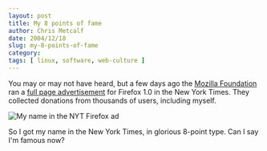 ```yaml
---
layout: post
title: My 8 points of fame
author: Chris Metcalf
date: 2004/12/18
slug: my-8-points-of-fame
category: 
tags: [ linux, software, web-culture ]
---
```


You may or may not have heard, but a few days ago the <a href="http://www.mozilla.org">Mozilla Foundation</a> ran a <a href="http://www.spreadfirefox.com/?q=node/view/8772">full page advertisement</a> for Firefox 1.0 in the New York Times. They collected donations from thousands of users, including myself.

<img src="/uploads/my-name-in-firefox-ad.jpg" alt="My name in the NYT Firefox ad"/>

So I got my name in the New York Times, in glorious 8-point type. Can I say I'm famous now?
